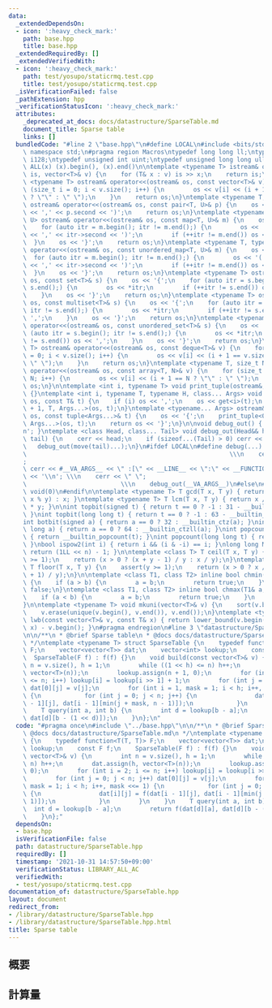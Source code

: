 ```yaml
---
data:
  _extendedDependsOn:
  - icon: ':heavy_check_mark:'
    path: base.hpp
    title: base.hpp
  _extendedRequiredBy: []
  _extendedVerifiedWith:
  - icon: ':heavy_check_mark:'
    path: test/yosupo/staticrmq.test.cpp
    title: test/yosupo/staticrmq.test.cpp
  _isVerificationFailed: false
  _pathExtension: hpp
  _verificationStatusIcon: ':heavy_check_mark:'
  attributes:
    _deprecated_at_docs: docs/datastructure/SparseTable.md
    document_title: Sparse table
    links: []
  bundledCode: "#line 2 \"base.hpp\"\n#define LOCAL\n#include <bits/stdc++.h>\nusing\
    \ namespace std;\n#pragma region Macros\ntypedef long long ll;\ntypedef __int128_t\
    \ i128;\ntypedef unsigned int uint;\ntypedef unsigned long long ull;\n#define\
    \ ALL(x) (x).begin(), (x).end()\n\ntemplate <typename T> istream& operator>>(istream&\
    \ is, vector<T>& v) {\n    for (T& x : v) is >> x;\n    return is;\n}\ntemplate\
    \ <typename T> ostream& operator<<(ostream& os, const vector<T>& v) {\n    for\
    \ (size_t i = 0; i < v.size(); i++) {\n        os << v[i] << (i + 1 == v.size()\
    \ ? \"\" : \" \");\n    }\n    return os;\n}\ntemplate <typename T, typename U>\
    \ ostream& operator<<(ostream& os, const pair<T, U>& p) {\n    os << '(' << p.first\
    \ << ',' << p.second << ')';\n    return os;\n}\ntemplate <typename T, typename\
    \ U> ostream& operator<<(ostream& os, const map<T, U>& m) {\n    os << '{';\n\
    \    for (auto itr = m.begin(); itr != m.end();) {\n        os << '(' << itr->first\
    \ << ',' << itr->second << ')';\n        if (++itr != m.end()) os << ',';\n  \
    \  }\n    os << '}';\n    return os;\n}\ntemplate <typename T, typename U> ostream&\
    \ operator<<(ostream& os, const unordered_map<T, U>& m) {\n    os << '{';\n  \
    \  for (auto itr = m.begin(); itr != m.end();) {\n        os << '(' << itr->first\
    \ << ',' << itr->second << ')';\n        if (++itr != m.end()) os << ',';\n  \
    \  }\n    os << '}';\n    return os;\n}\ntemplate <typename T> ostream& operator<<(ostream&\
    \ os, const set<T>& s) {\n    os << '{';\n    for (auto itr = s.begin(); itr !=\
    \ s.end();) {\n        os << *itr;\n        if (++itr != s.end()) os << ',';\n\
    \    }\n    os << '}';\n    return os;\n}\ntemplate <typename T> ostream& operator<<(ostream&\
    \ os, const multiset<T>& s) {\n    os << '{';\n    for (auto itr = s.begin();\
    \ itr != s.end();) {\n        os << *itr;\n        if (++itr != s.end()) os <<\
    \ ',';\n    }\n    os << '}';\n    return os;\n}\ntemplate <typename T> ostream&\
    \ operator<<(ostream& os, const unordered_set<T>& s) {\n    os << '{';\n    for\
    \ (auto itr = s.begin(); itr != s.end();) {\n        os << *itr;\n        if (++itr\
    \ != s.end()) os << ',';\n    }\n    os << '}';\n    return os;\n}\ntemplate <typename\
    \ T> ostream& operator<<(ostream& os, const deque<T>& v) {\n    for (size_t i\
    \ = 0; i < v.size(); i++) {\n        os << v[i] << (i + 1 == v.size() ? \"\" :\
    \ \" \");\n    }\n    return os;\n}\ntemplate <typename T, size_t N> ostream&\
    \ operator<<(ostream& os, const array<T, N>& v) {\n    for (size_t i = 0; i <\
    \ N; i++) {\n        os << v[i] << (i + 1 == N ? \"\" : \" \");\n    }\n    return\
    \ os;\n}\n\ntemplate <int i, typename T> void print_tuple(ostream&, const T&)\
    \ {}\ntemplate <int i, typename T, typename H, class... Args> void print_tuple(ostream&\
    \ os, const T& t) {\n    if (i) os << ',';\n    os << get<i>(t);\n    print_tuple<i\
    \ + 1, T, Args...>(os, t);\n}\ntemplate <typename... Args> ostream& operator<<(ostream&\
    \ os, const tuple<Args...>& t) {\n    os << '{';\n    print_tuple<0, tuple<Args...>,\
    \ Args...>(os, t);\n    return os << '}';\n}\n\nvoid debug_out() { cerr << '\\\
    n'; }\ntemplate <class Head, class... Tail> void debug_out(Head&& head, Tail&&...\
    \ tail) {\n    cerr << head;\n    if (sizeof...(Tail) > 0) cerr << \", \";\n \
    \   debug_out(move(tail)...);\n}\n#ifdef LOCAL\n#define debug(...)           \
    \                                                        \\\n    cerr << \" \"\
    ;                                                                     \\\n   \
    \ cerr << #__VA_ARGS__ << \" :[\" << __LINE__ << \":\" << __FUNCTION__ << \"]\"\
    \ << '\\n'; \\\n    cerr << \" \";                                           \
    \                          \\\n    debug_out(__VA_ARGS__)\n#else\n#define debug(...)\
    \ void(0)\n#endif\n\ntemplate <typename T> T gcd(T x, T y) { return y != 0 ? gcd(y,\
    \ x % y) : x; }\ntemplate <typename T> T lcm(T x, T y) { return x / gcd(x, y)\
    \ * y; }\n\nint topbit(signed t) { return t == 0 ? -1 : 31 - __builtin_clz(t);\
    \ }\nint topbit(long long t) { return t == 0 ? -1 : 63 - __builtin_clzll(t); }\n\
    int botbit(signed a) { return a == 0 ? 32 : __builtin_ctz(a); }\nint botbit(long\
    \ long a) { return a == 0 ? 64 : __builtin_ctzll(a); }\nint popcount(signed t)\
    \ { return __builtin_popcount(t); }\nint popcount(long long t) { return __builtin_popcountll(t);\
    \ }\nbool ispow2(int i) { return i && (i & -i) == i; }\nlong long MSK(int n) {\
    \ return (1LL << n) - 1; }\n\ntemplate <class T> T ceil(T x, T y) {\n    assert(y\
    \ >= 1);\n    return (x > 0 ? (x + y - 1) / y : x / y);\n}\ntemplate <class T>\
    \ T floor(T x, T y) {\n    assert(y >= 1);\n    return (x > 0 ? x / y : (x - y\
    \ + 1) / y);\n}\n\ntemplate <class T1, class T2> inline bool chmin(T1& a, T2 b)\
    \ {\n    if (a > b) {\n        a = b;\n        return true;\n    }\n    return\
    \ false;\n}\ntemplate <class T1, class T2> inline bool chmax(T1& a, T2 b) {\n\
    \    if (a < b) {\n        a = b;\n        return true;\n    }\n    return false;\n\
    }\n\ntemplate <typename T> void mkuni(vector<T>& v) {\n    sort(v.begin(), v.end());\n\
    \    v.erase(unique(v.begin(), v.end()), v.end());\n}\ntemplate <typename T> int\
    \ lwb(const vector<T>& v, const T& x) { return lower_bound(v.begin(), v.end(),\
    \ x) - v.begin(); }\n#pragma endregion\n#line 3 \"datastructure/SparseTable.hpp\"\
    \n\n/**\n * @brief Sparse table\n * @docs docs/datastructure/SparseTable.md\n\
    \ */\ntemplate <typename T> struct SparseTable {\n    typedef function<T(T, T)>\
    \ F;\n    vector<vector<T>> dat;\n    vector<int> lookup;\n    const F f;\n  \
    \  SparseTable(F f) : f(f) {}\n    void build(const vector<T>& v) {\n        int\
    \ n = v.size(), h = 1;\n        while ((1 << h) <= n) h++;\n        dat.assign(h,\
    \ vector<T>(n));\n        lookup.assign(n + 1, 0);\n        for (int i = 2; i\
    \ <= n; i++) lookup[i] = lookup[i >> 1] + 1;\n        for (int j = 0; j < n; j++)\
    \ dat[0][j] = v[j];\n        for (int i = 1, mask = 1; i < h; i++, mask <<= 1)\
    \ {\n            for (int j = 0; j < n; j++) {\n                dat[i][j] = f(dat[i\
    \ - 1][j], dat[i - 1][min(j + mask, n - 1)]);\n            }\n        }\n    }\n\
    \    T query(int a, int b) {\n        int d = lookup[b - a];\n        return f(dat[d][a],\
    \ dat[d][b - (1 << d)]);\n    }\n};\n"
  code: "#pragma once\n#include \"../base.hpp\"\n\n/**\n * @brief Sparse table\n *\
    \ @docs docs/datastructure/SparseTable.md\n */\ntemplate <typename T> struct SparseTable\
    \ {\n    typedef function<T(T, T)> F;\n    vector<vector<T>> dat;\n    vector<int>\
    \ lookup;\n    const F f;\n    SparseTable(F f) : f(f) {}\n    void build(const\
    \ vector<T>& v) {\n        int n = v.size(), h = 1;\n        while ((1 << h) <=\
    \ n) h++;\n        dat.assign(h, vector<T>(n));\n        lookup.assign(n + 1,\
    \ 0);\n        for (int i = 2; i <= n; i++) lookup[i] = lookup[i >> 1] + 1;\n\
    \        for (int j = 0; j < n; j++) dat[0][j] = v[j];\n        for (int i = 1,\
    \ mask = 1; i < h; i++, mask <<= 1) {\n            for (int j = 0; j < n; j++)\
    \ {\n                dat[i][j] = f(dat[i - 1][j], dat[i - 1][min(j + mask, n -\
    \ 1)]);\n            }\n        }\n    }\n    T query(int a, int b) {\n      \
    \  int d = lookup[b - a];\n        return f(dat[d][a], dat[d][b - (1 << d)]);\n\
    \    }\n};"
  dependsOn:
  - base.hpp
  isVerificationFile: false
  path: datastructure/SparseTable.hpp
  requiredBy: []
  timestamp: '2021-10-31 14:57:50+09:00'
  verificationStatus: LIBRARY_ALL_AC
  verifiedWith:
  - test/yosupo/staticrmq.test.cpp
documentation_of: datastructure/SparseTable.hpp
layout: document
redirect_from:
- /library/datastructure/SparseTable.hpp
- /library/datastructure/SparseTable.hpp.html
title: Sparse table
---
```

## 概要

## 計算量